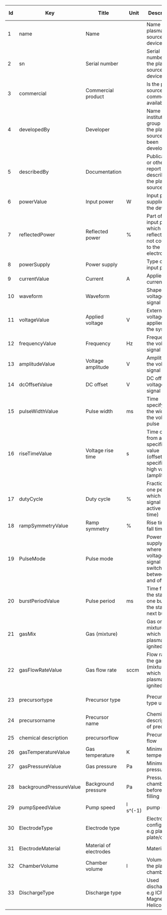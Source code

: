 |Id|Key|Title|Unit|Description|Type|Occ|Allowed values|
|-|-|-|-|-|-|-|-|
|1|name|Name||Name of the plasma source device|string|1||
|2|sn|Serial number||Serial number of the plasma source device|string|1||
|3|commercial|Commercial product||Is the plasma source commercially available?|string|1||
|4|developedBy|Developer||Name of the institution / group where the plasma source has been developed|string|1||
|5|describedBy|Documentation||Publication or other report describing the plasma source|string|1||
|6|powerValue|Input power|W|Input power supplied to the device|number|1||
|7|reflectedPower|Reflected power|%|Part of the input power which is reflected and not coupled to the electrode|number|0||
|8|powerSupply|Power supply||Type of the input power|string|1||
|9|currentValue|Current|A|Applied current|string|0||
|10|waveform|Waveform||Shape of voltage signal|string|0||
|11|voltageValue|Applied voltage|V|External voltage applied to the system|number|0||
|12|frequencyValue|Frequency|Hz|Frequency of the voltage signal|number|0||
|13|amplitudeValue|Voltage amplitude|V|Amplitude of the voltage signal|number|0||
|14|dcOffsetValue|DC offset|V|DC offset for voltage signal|number|0||
|15|pulseWidthValue|Pulse width|ms|Time specifying the width of the voltage pulse|number|0||
|16|riseTimeValue|Voltage rise time|s|Time change from a specified low value (offset) to a specified high value (amplitude)|number|0||
|17|dutyCycle|Duty cycle|%|Fraction of one period in which the signal is active (on-time)|number|0||
|18|rampSymmetryValue|Ramp symmetry|%|Rise time to fall time ratio|number|0||
|19|PulseMode|Pulse mode||Power supply mode where the voltage signal is switched between on and off mode|boolean|0||
|20|burstPeriodValue|Pulse period|ms|Time from the start of one burst to the start of next burst|number|0||
|21|gasMix|Gas (mixture)||Gas or gas mixture in which the plasma is ignited|string|1||
|22|gasFlowRateValue|Gas flow rate|sccm|Flow rate of the gas (mixture) in which the plasma is ignited|number|0||
|23|precursortype|Precursor type||Precursor type used|string|0|solid; liquid; powder|
|24|precursorname|Precursor name||Chemical description of precursor|string|0||
|25|chemical description|precursorflow||Precursor flow|number|0||
|26|gasTemperatureValue|Gas temperature|K|Minimum gas temperature|number|1||
|27|gasPressureValue|Gas pressure|Pa|Minimum gas pressure|number|1||
|28|backgroundPressureValue|Background pressure|Pa|Pressure in chamber before gas filling|number|1||
|29|pumpSpeedValue|Pump speed|l s^(-1)|pump speed|number|0||
|30|ElectrodeType|Electrode type||Electrode configuration e.g plate-to-plate/coil|string|1||
|31|ElectrodeMaterial|Material of electrodes||Material|string|1||
|32|ChamberVolume|Chamber volume|l|Volume of the plasma chamber|number|1||
|33|DischargeType|Discharge type||Used discharge e.g ICP; Magnetron; Helicon|string|1||
